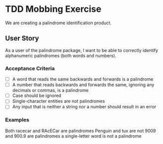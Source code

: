 # TDD Mobbing Exercise

We are creating a palindrome identification product.

## User Story

As a user of the palindrome package, I want to be able to correctly identify
alphanumeric palindromes (both words and numbers).

### Acceptance Criteria

- [ ] A word that reads the same backwards and forwards is a palindrome
- [ ] A number that reads backwards and forwards the same, ignoring any decimals or commas, is a palindrome
- [ ] Case should be ignored
- [ ] Single-character entities are not palindromes
- [ ] Any input that is neither a string nor a number should result in an error

### Examples

Both racecar and RAcECar are palindromes
Penguin and tux are not
9009 and 900.9 are palindromes
a single-letter word is not a palindrome
